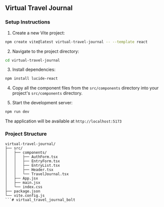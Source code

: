## Virtual Travel Journal

### Setup Instructions

1. Create a new Vite project:
```bash
npm create vite@latest virtual-travel-journal -- --template react
```

2. Navigate to the project directory:
```bash
cd virtual-travel-journal
```

3. Install dependencies:
```bash
npm install lucide-react
```

4. Copy all the component files from the `src/components` directory into your project's `src/components` directory.

5. Start the development server:
```bash
npm run dev
```

The application will be available at `http://localhost:5173`

### Project Structure
```
virtual-travel-journal/
├── src/
│   ├── components/
│   │   ├── AuthForm.tsx
│   │   ├── EntryForm.tsx
│   │   ├── EntryList.tsx
│   │   ├── Header.tsx
│   │   └── TravelJournal.tsx
│   ├── App.jsx
│   ├── main.jsx
│   └── index.css
├── package.json
└── vite.config.js
```#   v i r t u a l _ t r a v e l _ j o u r n a l _ b o l t  
 